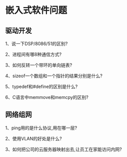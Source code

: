 # 嵌入式软件问题
## 驱动开发
1、说一下DSP/8086/51的区别?

2、进程间有哪8种通信方式?

3、如何反转一个带环的单向链表?

4、sizeof一个数组和一个指针的结果分别是什么?

5、typedef和#define的区别是什么?

6、C语言中memmove和memcpy的区别?

## 网络组网
1、ping用的是什么协议,用在哪一层?

2、使用VLAN的好处是什么?

3、如何把公司的云服务器映射出去,让员工在家能访问内网?
